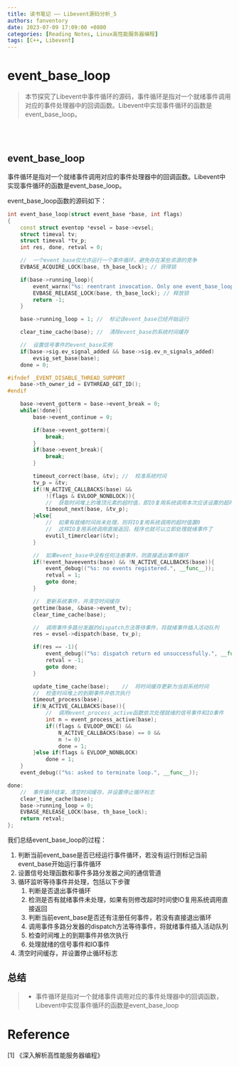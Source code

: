 ```yaml
---
title: 读书笔记 —— Libevent源码分析_5
authors: fanventory
date: 2023-07-09 17:09:00 +0800
categories: [Reading Notes, Linux高性能服务器编程]
tags: [C++, Libevent]
---
```


#  event_base_loop
> 本节探究了Libevent中事件循环的源码，事件循环是指对一个就绪事件调用对应的事件处理器中的回调函数。Libevent中实现事件循环的函数是event_base_loop。

<br>
<br>


## event_base_loop

事件循环是指对一个就绪事件调用对应的事件处理器中的回调函数。Libevent中实现事件循环的函数是event_base_loop。

event_base_loop函数的源码如下：

```c++
int event_base_loop(struct event_base *base, int flags)
{
	const struct eventop *evsel = base->evsel;
	struct timeval tv;
	struct timeval *tv_p;
	int res, done, retval = 0;

	//	一个event_base仅允许运行一个事件循环，避免存在某些资源的竞争
	EVBASE_ACQUIRE_LOCK(base, th_base_lock); //	获得锁

	if(base->running_loop){
		event_warnx("%s: reentrant invocation. Only one event_base_loop can run on each event_base at once.", __func__);
		EVBASE_RELEASE_LOCK(base, th_base_lock); //	释放锁
		return -1;
	}

	base->running_loop = 1;	//	标记该event_base已经开始运行

	clear_time_cache(base);	//	清除event_base的系统时间缓存

	//	设置信号事件的event_base实例
	if(base->sig.ev_signal_added && base->sig.ev_n_signals_added)
		evsig_set_base(base);
	done = 0;

#ifndef _EVENT_DISABLE_THREAD_SUPPORT
	base->th_owner_id = EVTHREAD_GET_ID();
#endif

	base->event_gotterm = base->event_break = 0;
	while(!done){
		base->event_continue = 0;

		if(base->event_gotterm){
			break;
		}
		if(base->event_break){
			break;
		}

		timeout_correct(base, &tv);	//	校准系统时间
		tv_p = &tv;
		if(!N_ACTIVE_CALLBACKS(base) && 
			!(flags & EVLOOP_NONBLOCK)){
			//	获取时间堆上的堆顶元素的超时值，即IO复用系统调用本次应该设置的超时值
			timeout_next(base, &tv_p);
		}else{
			//	如果有就绪时间尚未处理，则将IO复用系统调用的超时值置0
			//	这样IO复用系统调用直接返回，程序也就可以立即处理就绪事件了
			evutil_timerclear(&tv);
		}

		//	如果event_base中没有任何注册事件，则直接退出事件循环
		if(!event_haveevents(base) && !N_ACTIVE_CALLBACKS(base)){
			event_debug(("%s: no events registered.", __func__));
			retval = 1;
			goto done;
		}

		//	更新系统事件，并清空时间缓存
		gettime(base, &base->event_tv);
		clear_time_cache(base);

		//	调用事件多路分发器的dispatch方法等待事件，将就绪事件插入活动队列
		res = evsel->dispatch(base, tv_p);

		if(res == -1){
			event_debug(("%s: dispatch return ed unsuccessfully.", __func__));
			retval = -1;
			goto done;
		}

		update_time_cache(base);	//	将时间缓存更新为当前系统时间
		//	检查时间堆上的到期事件并依次执行
		timeout_process(base);
		if(N_ACTIVE_CALLBACKS(base)){
			//	调用event_process_active函数依次处理就绪的信号事件和IO事件
			int n = event_process_active(base);
			if((flags & EVLOOP_ONCE) &&
				N_ACTIVE_CALLBACKS(base) == 0 &&
				n != 0)
				done = 1;
		}else if(flags & EVLOOP_NONBLOCK)
			done = 1;
	}
	event_debug(("%s: asked to terminate loop.", __func__));

done:
	//	事件循环结束，清空时间缓存，并设置停止循环标志
	clear_time_cache(base);
	base->running_loop = 0;
	EVBASE_RELEASE_LOCK(base, th_base_lock);
	return retval;
};
```

我们总结event_base_loop的过程：  

1. 判断当前event_base是否已经运行事件循环，若没有运行则标记当前event_base开始运行事件循环
2. 设置信号处理函数和事件多路分发器之间的通信管道
3. 循环监听等待事件并处理，包括以下步骤
	1. 判断是否退出事件循环
	2. 检测是否有就绪事件未处理，如果有则修改超时时间使IO复用系统调用直接返回
	3. 判断当前event_base是否还有注册任何事件，若没有直接退出循环
	4. 调用事件多路分发器的dispatch方法等待事件，将就绪事件插入活动队列
	5. 检查时间堆上的到期事件并依次执行
	6. 处理就绪的信号事件和IO事件
4. 清空时间缓存，并设置停止循环标志

## 总结
> + 事件循环是指对一个就绪事件调用对应的事件处理器中的回调函数，Libevent中实现事件循环的函数是event_base_loop

# Reference
[1] 《深入解析高性能服务器编程》    